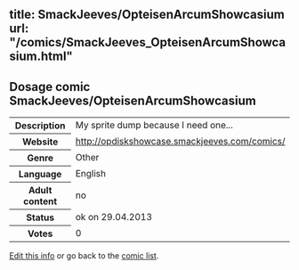 title: SmackJeeves/OpteisenArcumShowcasium
url: "/comics/SmackJeeves_OpteisenArcumShowcasium.html"
---
Dosage comic SmackJeeves/OpteisenArcumShowcasium
-----------------------------------------

<p id="msg"></p>
<script type="text/javascript">
if (window.location.search === '?edit_info_mail=sent_ok') {
  var elem = document.getElementById("msg");
  elem.innerHTML = 'Edited information sucessfully sent for review, which is usually done daily. Thanks!';
  elem.className = 'ok';
}
</script>
<table class="comicinfo">
<tr>
<th>Description</th><td>My sprite dump because I need one...</td>
</tr>
<tr>
<th>Website</th><td><a href="http://opdiskshowcase.smackjeeves.com/comics/">http://opdiskshowcase.smackjeeves.com/comics/</a></td>
</tr>
<tr>
<th>Genre</th><td>Other</td>
</tr>
<tr>
<th>Language</th><td>English</td>
</tr>
<tr>
<th>Adult content</th><td>no</td>
</tr>
<tr>
<th>Status</th><td>ok on 29.04.2013</td>
</tr>
<tr>
<th>Votes</th><td>0</td>
</tr>
</table>

[Edit this info](SmackJeeves_OpteisenArcumShowcasium_edit.html) or go back to the [comic list](../comic-index.html).
